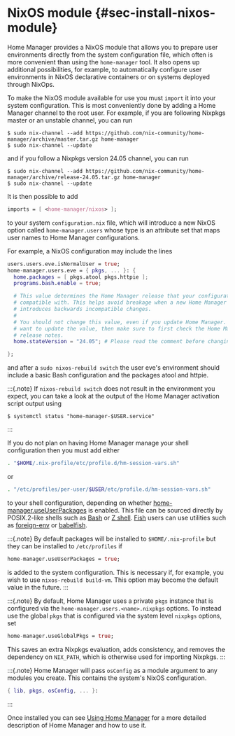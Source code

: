 # NixOS module {#sec-install-nixos-module}

Home Manager provides a NixOS module that allows you to prepare user
environments directly from the system configuration file, which often is
more convenient than using the `home-manager` tool. It also opens up
additional possibilities, for example, to automatically configure user
environments in NixOS declarative containers or on systems deployed
through NixOps.

To make the NixOS module available for use you must `import` it into
your system configuration. This is most conveniently done by adding a
Home Manager channel to the root user. For example, if you are following
Nixpkgs master or an unstable channel, you can run

``` shell
$ sudo nix-channel --add https://github.com/nix-community/home-manager/archive/master.tar.gz home-manager
$ sudo nix-channel --update
```

and if you follow a Nixpkgs version 24.05 channel, you can run

``` shell
$ sudo nix-channel --add https://github.com/nix-community/home-manager/archive/release-24.05.tar.gz home-manager
$ sudo nix-channel --update
```

It is then possible to add

``` nix
imports = [ <home-manager/nixos> ];
```

to your system `configuration.nix` file, which will introduce a new
NixOS option called `home-manager.users` whose type is an attribute set
that maps user names to Home Manager configurations.

For example, a NixOS configuration may include the lines

``` nix
users.users.eve.isNormalUser = true;
home-manager.users.eve = { pkgs, ... }: {
  home.packages = [ pkgs.atool pkgs.httpie ];
  programs.bash.enable = true;

  # This value determines the Home Manager release that your configuration is 
  # compatible with. This helps avoid breakage when a new Home Manager release 
  # introduces backwards incompatible changes. 
  #
  # You should not change this value, even if you update Home Manager. If you do 
  # want to update the value, then make sure to first check the Home Manager 
  # release notes. 
  home.stateVersion = "24.05"; # Please read the comment before changing. 

};
```

and after a `sudo nixos-rebuild switch` the user eve's environment
should include a basic Bash configuration and the packages atool and
httpie.

:::{.note}
If `nixos-rebuild switch` does not result in the environment you expect,
you can take a look at the output of the Home Manager activation script
output using

``` shell
$ systemctl status "home-manager-$USER.service"
```
:::

If you do not plan on having Home Manager manage your shell
configuration then you must add either

``` bash
. "$HOME/.nix-profile/etc/profile.d/hm-session-vars.sh"
```

or

``` bash
. "/etc/profiles/per-user/$USER/etc/profile.d/hm-session-vars.sh"
```

to your shell configuration, depending on whether
[home-manager.useUserPackages](#nixos-opt-home-manager.useUserPackages) is enabled. This file can
be sourced directly by POSIX.2-like shells such as
[Bash](https://www.gnu.org/software/bash/) or [Z
shell](http://zsh.sourceforge.net/). [Fish](https://fishshell.com) users
can use utilities such as
[foreign-env](https://github.com/oh-my-fish/plugin-foreign-env) or
[babelfish](https://github.com/bouk/babelfish).

:::{.note}
By default packages will be installed to `$HOME/.nix-profile` but they
can be installed to `/etc/profiles` if

``` nix
home-manager.useUserPackages = true;
```

is added to the system configuration. This is necessary if, for example,
you wish to use `nixos-rebuild build-vm`. This option may become the
default value in the future.
:::

:::{.note}
By default, Home Manager uses a private `pkgs` instance that is
configured via the `home-manager.users.<name>.nixpkgs` options. To
instead use the global `pkgs` that is configured via the system level
`nixpkgs` options, set

``` nix
home-manager.useGlobalPkgs = true;
```

This saves an extra Nixpkgs evaluation, adds consistency, and removes
the dependency on `NIX_PATH`, which is otherwise used for importing
Nixpkgs.
:::

:::{.note}
Home Manager will pass `osConfig` as a module argument to any modules
you create. This contains the system's NixOS configuration.

``` nix
{ lib, pkgs, osConfig, ... }:
```
:::

Once installed you can see [Using Home Manager](#ch-usage) for a more detailed
description of Home Manager and how to use it.
